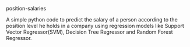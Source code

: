 position-salaries

A simple python code to predict the salary of a person according to the position level he holds in a company using regression models like Support Vector Regressor(SVM), Decision Tree Regressor and Random Forest Regressor.
